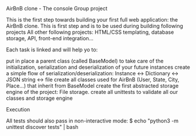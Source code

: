 AirBnB clone - The console
Group project

This is the first step towards building your first full web application: the AirBnB clone. 
This is first step and is to be used during building following projects
All other following projects: HTML/CSS templating, database storage, API, front-end integration…

Each task is linked and will help yo to:

put in place a parent class (called BaseModel) to take care of the initialization, serialization and deserialization of your future instances
create a simple flow of serialization/deserialization: Instance <-> Dictionary <-> JSON string <-> file
create all classes used for AirBnB (User, State, City, Place…) that inherit from BaseModel
create the first abstracted storage engine of the project: File storage.
create all unittests to validate all our classes and storage engine

Execution

All tests should also pass in non-interactive mode: $ echo "python3 -m unittest discover tests" | bash

